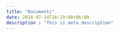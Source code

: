 ```yaml
---
title: "Documenti"
date: 2018-07-14T16:19:08+06:00
description : "This is meta description"
---
```


